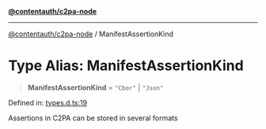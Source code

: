 [**@contentauth/c2pa-node**](../README.md)

***

[@contentauth/c2pa-node](../README.md) / ManifestAssertionKind

# Type Alias: ManifestAssertionKind

> **ManifestAssertionKind** = `"Cbor"` \| `"Json"`

Defined in: [types.d.ts:19](https://github.com/contentauth/c2pa-node-v2/blob/c336e36bb30fc393837615821d0e64cbfdcdeea6/js-src/types.d.ts#L19)

Assertions in C2PA can be stored in several formats
